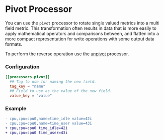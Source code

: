 # Pivot Processor

You can use the `pivot` processor to rotate single valued metrics into a multi
field metric.  This transformation often results in data that is more easily
to apply mathematical operators and comparisons between, and flatten into a
more compact representation for write operations with some output data
formats.

To perform the reverse operation use the [unpivot] processor.

### Configuration

```toml
[[processors.pivot]]
  ## Tag to use for naming the new field.
  tag_key = "name"
  ## Field to use as the value of the new field.
  value_key = "value"
```

### Example

```diff
- cpu,cpu=cpu0,name=time_idle value=42i
- cpu,cpu=cpu0,name=time_user value=43i
+ cpu,cpu=cpu0 time_idle=42i
+ cpu,cpu=cpu0 time_user=43i
```

[unpivot]: /plugins/processors/unpivot/README.md
